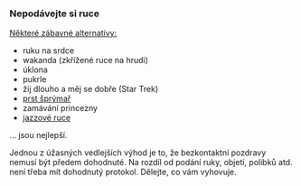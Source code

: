 ### Nepodávejte si ruce 

[Některé zábavné alternativy:](https://twitter.com/figgyjam/status/1234659499169857536) 

- ruku na srdce 
- wakanda (zkřížené ruce na hrudi) 
- úklona 
- pukrle
- žij dlouho a měj se dobře (Star Trek)
- [prst šprýmař](https://www.facebook.com/rashiphop/videos/224963291966743/UzpfSTU1ODc3NTY4NToxMDE1NzE2NTYzODMyNTY4Ng/?q=coronavirus&epa=FILTERS&filters=eyJycF9hdXRob3IiOiJ7XCJuYW1lXCI6XCJhdXRob3JfZnJpZW5kc19mZWVkXCIsXCJhcmdzXCI6XCJcIn0ifQ%3D%3D) 
- zamávání princezny
- [jazzové ruce](https://www.thebroadwaybeat.com/post/cdc-urges-citizens-to-avoid-spreading-coronavirus-by-greeting-exclusively-with-jazz-hands) 

... jsou nejlepší. 

Jednou z úžasných vedlejších výhod je to, že bezkontaktní pozdravy nemusí být předem dohodnuté. Na rozdíl od podání ruky, objetí, polibků atd. není třeba mít dohodnutý protokol. Dělejte, co vám vyhovuje.
